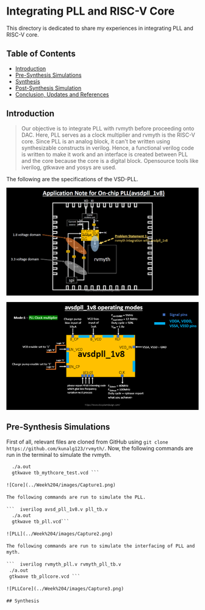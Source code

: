 # Integrating PLL and RISC-V Core
This directory is dedicated to share my experiences in integrating PLL and RISC-V core.

## Table of Contents
* [Introduction]()
* [Pre-Synthesis Simulations]()
* [Synthesis]()
* [Post-Synthesis Simulation]()
* [Conclusion, Updates and References]()

## Introduction

> Our objective is to integrate PLL with rvmyth before proceeding onto DAC. Here, PLL serves as a clock multiplier and rvmyth is the RISC-V core. Since PLL is an analog block, it can't be written using synthesizable constructs in verilog. Hence, a functional verilog code is written to make it work and an interface is created between PLL and the core because the core is a digital block. Opensource tools like iverilog, gtkwave and yosys are used.

The following are the specifications of the VSD-PLL.

![PLL](../Week%204/images/Capture9.png)

![PLL](../Week%204/images/Capture10.png)

## Pre-Synthesis Simulations

First of all, relevant files are cloned from GitHub using `git clone https://github.com/kunalg123/rvmyth/`. Now, the following commands are run in the terminal to simulate the rvmyth.

```   iverilog mythcore_test.v tb_mythcore_test.v 
  ./a.out
  gtkwave tb_mythcore_test.vcd ```
  
![Core](../Week%204/images/Capture1.png)

The following commands are run to simulate the PLL.

```  iverilog avsd_pll_1v8.v pll_tb.v
  ./a.out
  gtkwave tb_pll.vcd```

![PLL](../Week%204/images/Capture2.png)

The following commands are run to simulate the interfacing of PLL and myth.

```  iverilog rvmyth_pll.v rvmyth_pll_tb.v
 ./a.out
 gtkwave tb_pllcore.vcd ```
 
![PLLCore](../Week%204/images/Capture3.png)
 
## Synthesis
 
